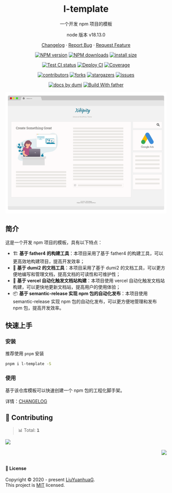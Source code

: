 <a name="readme-top"></a>

<div align="center">

[//]: # '<img width="160" src="https://avatars.githubusercontent.com/u/17870709?v=4">'

<h1>l-template</h1>

一个开发 npm 项目的模板

node 版本 v18.13.0

[Changelog](./CHANGELOG.md) · [Report Bug][issues-url] · [Request Feature][issues-url]

<!-- SHIELD GROUP -->

[![NPM version][npm-image]][npm-url] [![NPM downloads][download-image]][download-url] [![install size][npm-size]][npm-size-url]

[![Test CI status][test-ci]][test-ci-url] [![Deploy CI][release-ci]][release-ci-url] [![Coverage][coverage]][codecov-url]

[![contributors][contributors-shield]][contributors-url] [![forks][forks-shield]][forks-url] [![stargazers][stargazers-shield]][stargazers-url] [![issues][issues-shield]][issues-url]

[![ docs by dumi][dumi-url]](https://d.umijs.org/) [![Build With father][father-url]](https://github.com/umijs/father/)

![](https://github.com/othneildrew/Best-README-Template/raw/master/images/screenshot.png)

<!-- gitpod url -->

[gitpod-badge]: https://img.shields.io/badge/Gitpod-ready--to--code-blue?logo=gitpod
[gitpod-url]: https://gitpod.io/#https://github.com/ant-design/l-template

<!-- umi url -->

[dumi-url]: https://img.shields.io/badge/docs%20by-dumi-blue
[father-url]: https://img.shields.io/badge/build%20with-father-028fe4.svg

<!-- npm url -->

[npm-image]: http://img.shields.io/npm/v/l-template.svg?style=flat-square&color=deepgreen&label=latest
[npm-url]: http://npmjs.org/package/l-template
[npm-size]: https://img.shields.io/bundlephobia/minzip/l-template?color=deepgreen&label=gizpped%20size&style=flat-square
[npm-size-url]: https://packagephobia.com/result?p=l-template

<!-- coverage -->

[coverage]: https://codecov.io/gh/LiuYuanhuaG/l-template/branch/master/graph/badge.svg
[codecov-url]: https://codecov.io/gh/LiuYuanhuaG/l-template/branch/master

<!-- Github CI -->

[test-ci]: https://github.com/LiuYuanhuaG/l-template/workflows/Test%20CI/badge.svg
[release-ci]: https://github.com/LiuYuanhuaG/l-template/workflows/Release%20CI/badge.svg
[test-ci-url]: https://github.com/LiuYuanhuaG/l-template/actions?query=workflow%3ATest%20CI
[release-ci-url]: https://github.com/LiuYuanhuaG/l-template/actions?query=workflow%3ARelease%20CI
[download-image]: https://img.shields.io/npm/dm/l-template.svg?style=flat-square
[download-url]: https://npmjs.org/package/l-template

</div>

## 简介

这是一个开发 npm 项目的模板，具有以下特点：

- 🏗️ **基于 father4 的构建工具**：本项目采用了基于 father4 的构建工具，可以更高效地构建项目，提高开发效率；
- 📖 **基于 dumi2 的文档工具**：本项目采用了基于 dumi2 的文档工具，可以更方便地编写和管理文档，提高文档的可读性和可维护性；
- 🚀 **基于 vercel 自动化触发文档站构建**：本项目使用 vercel 自动化触发文档站构建，可以更快地更新文档站，提高用户的使用体验；
- 📦 **基于 semantic-release 实现 npm 包的自动化发布**：本项目使用 semantic-release 实现 npm 包的自动化发布，可以更方便地管理和发布 npm 包，提高开发效率。

## 快速上手

### 安装

推荐使用 `pnpm` 安装

```bash
pnpm i l-template -S
```

### 使用

基于该仓库模板可以快速创建一个 npm 包的工程化脚手架。

详情：[CHANGELOG](./CHANGELOG.md)

## 🤝 Contributing

<!-- CONTRIBUTION GROUP -->

> 📊 Total: <kbd>**1**</kbd>

<a href="https://github.com/LiuYuanhuaG" title="LiuYuanhuaG">
  <img src="https://avatars.githubusercontent.com/u/63464198?v=4" width="50" />
</a>

<!-- CONTRIBUTION END -->

<div align="right">

[![][back-to-top]](#readme-top)

## </div>

#### 📝 License

Copyright © 2020 - present [LiuYuanhuaG][profile-url]. <br />
This project is [MIT](./LICENSE) licensed.

<!-- LINK GROUP -->

[profile-url]: https://github.com/LiuYuanhuaG

<!-- SHIELD LINK GROUP -->

[back-to-top]: https://img.shields.io/badge/-BACK_TO_TOP-151515?style=flat-square

<!-- contributors -->

[contributors-shield]: https://img.shields.io/github/contributors/LiuYuanhuaG/l-template.svg?style=flat
[contributors-url]: https://github.com/LiuYuanhuaG/l-template/graphs/contributors

<!-- forks -->

[forks-shield]: https://img.shields.io/github/forks/LiuYuanhuaG/l-template.svg?style=flat
[forks-url]: https://github.com/LiuYuanhuaG/l-template/network/members

<!-- stargazers -->

[stargazers-shield]: https://img.shields.io/github/stars/LiuYuanhuaG/l-template.svg?style=flat
[stargazers-url]: https://github.com/LiuYuanhuaG/l-template/stargazers

<!-- issues -->

[issues-shield]: https://img.shields.io/github/issues/LiuYuanhuaG/l-template.svg?style=flat
[issues-url]: https://github.com/LiuYuanhuaG/l-template/issues/new/choose
